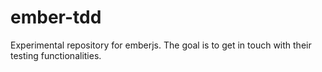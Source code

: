 # ember-tdd

Experimental repository for emberjs. The goal is to get in touch with
their testing functionalities.
